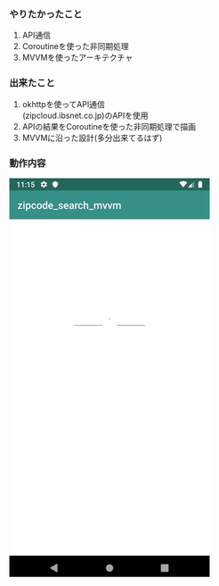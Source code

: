 ### やりたかったこと
1. API通信
2. Coroutineを使った非同期処理
3. MVVMを使ったアーキテクチャ

### 出来たこと
1. okhttpを使ってAPI通信<br>
    (zipcloud.ibsnet.co.jp)のAPIを使用
2. APIの結果をCoroutineを使った非同期処理で描画
3. MVVMに沿った設計(多分出来てるはず)

### 動作内容
![result](./pic/zipcode_search_mvvm.gif)